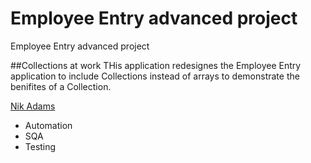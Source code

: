 # Employee Entry advanced project
Employee Entry advanced project

##Collections at work
THis application redesignes the Employee Entry application to include Collections instead
of arrays to demonstrate the benifites of a Collection.

[Nik Adams](http://index.html)

* Automation
* SQA
* Testing